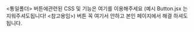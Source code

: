 <통일폴더> 버튼에관련된 CSS 및 기능은 여기를 이용해주세요
(예시 Button.jsx 는 지워주셔도됩니다! <참고용임>)
버튼 꼭 여기서 안하고 본인 페이지에서 해결 하셔도 됩니다.

